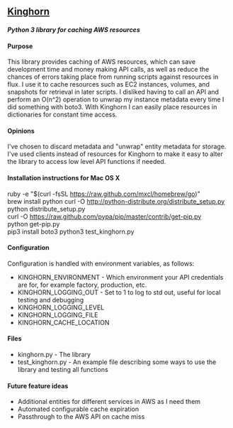 ## [Kinghorn](https://en.wikipedia.org/wiki/Australian_scrub_python)
####  *Python 3 library for caching AWS resources*

#### Purpose
This library provides caching of AWS resources, which can save  
development time and money making API calls, as well as reduce the chances of errors taking place from running scripts against resources in flux. I use it to cache resources such as EC2 instances, volumes, and snapshots for retrieval in later scripts. I disliked having to call an API and perform an O(n^2) operation to unwrap my instance metadata every time I did something with boto3. With Kinghorn I can easily place resources in dictionaries for constant time access.

#### Opinions
I've chosen to discard metadata and "unwrap" entity metadata for storage.
I've used clients instead of resources for Kinghorn to make it easy to alter the library to access low level API functions if needed.  

#### Installation instructions for Mac OS X
ruby -e "$(curl -fsSL https://raw.github.com/mxcl/homebrew/go)"  
brew install python
curl -O http://python-distribute.org/distribute_setup.py
python distribute_setup.py  
curl -O https://raw.github.com/pypa/pip/master/contrib/get-pip.py  
python get-pip.py  
pip3 install boto3
python3 test_kinghorn.py

#### Configuration
Configuration is handled with environment variables, as follows:
 - KINGHORN_ENVIRONMENT - Which environment your API credentials are for, for example factory, production, etc.
 - KINGHORN_LOGGING_OUT - Set to 1 to log to std out, useful for local testing and debugging
 - KINGHORN_LOGGING_LEVEL
 - KINGHORN_LOGGING_FILE
 - KINGHORN_CACHE_LOCATION


#### Files
 - kinghorn.py - The library  
 - test_kinghorn.py - An example file describing some ways to use the library and testing all functions
 
#### Future feature ideas
  - Additional entities for different services in AWS as I need them
  - Automated configurable cache expiration
  - Passthrough to the AWS API on cache miss